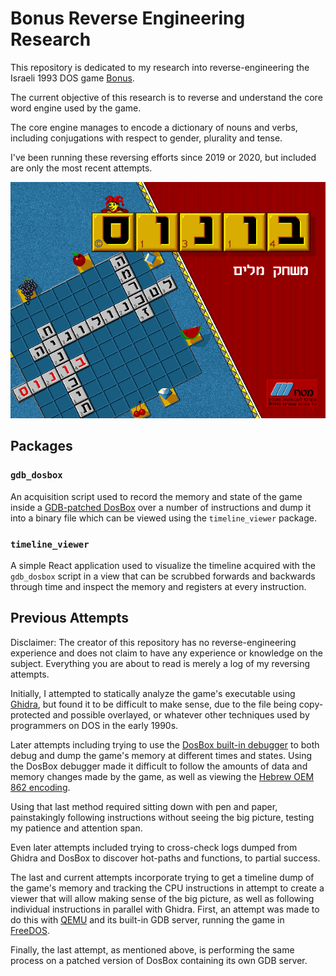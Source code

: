 # Bonus Reverse Engineering Research

This repository is dedicated to my research into reverse-engineering the Israeli 1993 DOS game [Bonus](https://www.mobygames.com/game/dos/bonus).

The current objective of this research is to reverse and understand the core word engine used by the game. 

The core engine manages to encode a dictionary of nouns and verbs, including conjugations with respect to gender, plurality and tense.

I've been running these reversing efforts since 2019 or 2020, but included are only the most recent attempts.

![](.github/screenshot.png)

## Packages

### `gdb_dosbox`

An acquisition script used to record the memory and state of the game inside a [GDB-patched DosBox](https://www.vogons.org/viewtopic.php?t=30538) 
over a number of instructions and dump it into a binary file which can be viewed using the `timeline_viewer` package.

### `timeline_viewer`

A simple React application used to visualize the timeline acquired with the `gdb_dosbox` script in a view that can be scrubbed
forwards and backwards through time and inspect the memory and registers at every instruction.

## Previous Attempts

Disclaimer: The creator of this repository has no reverse-engineering experience and does not claim to have any experience 
or knowledge on the subject. Everything you are about to read is merely a log of my reversing attempts.

Initially, I attempted to statically analyze the game's executable using [Ghidra](https://github.com/NationalSecurityAgency/ghidra),
but found it to be difficult to make sense, due to the file being copy-protected and possible overlayed, or whatever other
techniques used by programmers on DOS in the early 1990s.

Later attempts including trying to use the [DosBox built-in debugger](https://www.vogons.org/viewtopic.php?t=3944) to both debug
and dump the game's memory at different times and states. 
Using the DosBox debugger made it difficult to follow the amounts of data and memory changes made by the game, as well as viewing the [Hebrew OEM 862 encoding](https://en.wikipedia.org/wiki/Code_page_862).

Using that last method required sitting down with pen and paper, painstakingly following instructions without seeing the big picture, 
testing my patience and attention span.

Even later attempts included trying to cross-check logs dumped from Ghidra and DosBox to discover hot-paths and functions, to partial success.

The last and current attempts incorporate trying to get a timeline dump of the game's memory and tracking the CPU instructions 
in attempt to create a viewer that will allow making sense of the big picture, as well as following individual instructions in parallel with Ghidra.
First, an attempt was made to do this with [QEMU](https://www.qemu.org/) and its built-in GDB server, running the game in [FreeDOS](https://www.freedos.org/).

Finally, the last attempt, as mentioned above, is performing the same process on a patched version of DosBox containing its own GDB server.